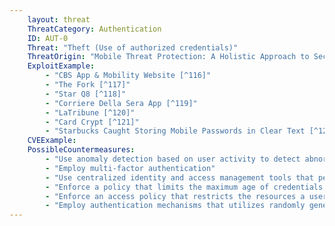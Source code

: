 ```yaml
---
    layout: threat
    ThreatCategory: Authentication
    ID: AUT-0
    Threat: "Theft (Use of authorized credentials)"
    ThreatOrigin: "Mobile Threat Protection: A Holistic Approach to Securing Mobile Data and Devices [^61]"
    ExploitExample:
        - "CBS App & Mobility Website [^116]"
        - "The Fork [^117]"
        - "Star Q8 [^118]"
        - "Corriere Della Sera App [^119]"
        - "LaTribune [^120]"
        - "Card Crypt [^121]"
        - "Starbucks Caught Storing Mobile Passwords in Clear Text [^122]"
    CVEExample:
    PossibleCountermeasures:
        - "Use anomaly detection based on user activity to detect abnormal actions (e.g. authentication from new domains, unusual times, or to rarely-accessed services) and require additional authentication steps before granting access"
        - "Employ multi-factor authentication"
        - "Use centralized identity and access management tools that permit simultaneous revocation of stolen authentication credentials across all access control mechanisms and terminate active sessions based on those credentials."
        - "Enforce a policy that limits the maximum age of credentials, require the use of strong credential-generation mechanisms that produce credentials with high randomness and cryptographic strength to resist prediction and brute-force attacks against them. users from creating new credentials which are similar to recently used ones (re-use policy)"
        - "Enforce an access policy that restricts the resources a user can access based on location parameters (e.g. domain, IP address, MAC address, geolocation) of the authentication request.   Incorporate the principle of least privilege to limit lateral movement."
        - "Employ authentication mechanisms that utilizes randomly generated one-time passwords or tokens for access from untrusted locations. If stolen, (at worst) this would only grant an attacker temporary access. This should be combined with stronger authentication mechanisms being required for a user to change authentication credentials or obtain additional one-time passwords."
---
```

